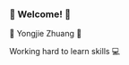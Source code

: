 ### 👋 Welcome! 👋

🍍 Yongjie Zhuang 🍍

Working hard to learn skills 💻

<!-- - [LinkedIn 领英](https://www.linkedin.com/in/yongjie-zhuang/) -->
<!-- - [My Repo🚀](https://github.com/CurtisNewbie/my-repo/blob/main/README.md) -->
<!-- - [我的项目🚀](https://github.com/CurtisNewbie/my-repo/blob/main/README-CN.md) -->
